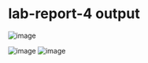 # lab-report-4 output
![image](https://github.com/user-attachments/assets/c3b7ddd4-ac50-485a-9dde-e9f9d56d8521)

![image](https://github.com/user-attachments/assets/99b26099-94a1-4fc8-b0ab-fdd3eaf36a95)
![image](https://github.com/user-attachments/assets/10e5a102-3530-46eb-bf06-851aca4c939e)
